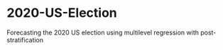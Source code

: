 # 2020-US-Election
Forecasting the 2020 US election using multilevel regression with post-stratification
